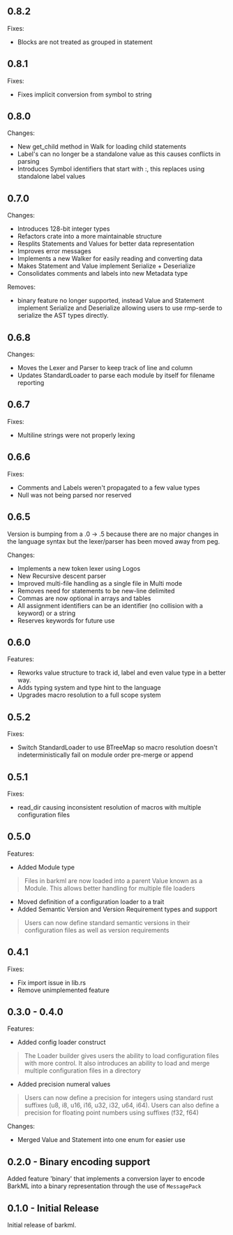 ## 0.8.2

Fixes:

* Blocks are not treated as grouped in statement

## 0.8.1

Fixes:

* Fixes implicit conversion from symbol to string

## 0.8.0

Changes:

* New get_child method in Walk for loading child statements
* Label's can no longer be a standalone value as this causes conflicts in parsing
* Introduces Symbol identifiers that start with :, this replaces using standalone label values

## 0.7.0

Changes:

* Introduces 128-bit integer types
* Refactors crate into a more maintainable structure
* Resplits Statements and Values for better data representation
* Improves error messages
* Implements a new Walker for easily reading and converting data
* Makes Statement and Value implement Serialize + Deserialize
* Consolidates comments and labels into new Metadata type

Removes:

* binary feature no longer supported, instead Value and Statement implement Serialize and Deserialize
  allowing users to use rmp-serde to serialize the AST types directly.


## 0.6.8

Changes:

* Moves the Lexer and Parser to keep track of line and column
* Updates StandardLoader to parse each module by itself for filename reporting

## 0.6.7

Fixes:

* Multiline strings were not properly lexing

## 0.6.6

Fixes:

* Comments and Labels weren't propagated to a few value types
* Null was not being parsed nor reserved

## 0.6.5

Version is bumping from a .0 -> .5 because there are no major changes in the language syntax but the lexer/parser has
been moved away from peg.

Changes:

* Implements a new token lexer using Logos
* New Recursive descent parser
* Improved multi-file handling as a single file in Multi mode
* Removes need for statements to be new-line delimited
* Commas are now optional in arrays and tables
* All assignment identifiers can be an identifier (no collision with a keyword) or a string
* Reserves keywords for future use

## 0.6.0

Features:

* Reworks value structure to track id, label and even value type in a better way.
* Adds typing system and type hint to the language
* Upgrades macro resolution to a full scope system

## 0.5.2

Fixes:

* Switch StandardLoader to use BTreeMap so macro resolution doesn't indeterministically fail on module order pre-merge
  or append

## 0.5.1

Fixes:

* read_dir causing inconsistent resolution of macros with multiple configuration files

## 0.5.0

Features:

* Added Module type

> Files in barkml are now loaded into a parent Value known as a Module. This allows better handling for multiple
> file loaders

* Moved definition of a configuration loader to a trait
* Added Semantic Version and Version Requirement types and support

> Users can now define standard semantic versions in their configuration files as well
> as version requirements

## 0.4.1

Fixes:

* Fix import issue in lib.rs
* Remove unimplemented feature

## 0.3.0 - 0.4.0

Features:

* Added config loader construct

> The Loader builder gives users the ability to load configuration files with more control. It also
> introduces an ability to load and merge multiple configuration files in a directory

* Added precision numeral values

> Users can now define a precision for integers using standard rust suffixes (u8, i8, u16, i16, u32, i32, u64, i64).
> Users can also define a precision for floating point numbers using suffixes (f32, f64)

Changes:

* Merged Value and Statement into one enum for easier use

## 0.2.0 - Binary encoding support

Added feature 'binary' that implements a conversion layer
to encode BarkML into a binary representation through the use
of `MessagePack`

## 0.1.0 - Initial Release

Initial release of barkml.
